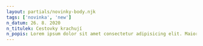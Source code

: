 ```yaml
---
layout: partials/novinky-body.njk
tags: ['novinka', 'new']
n_datum: 26. 8. 2020
n_titulek: Cestovky krachují
n_popis: Lorem ipsum dolor sit amet consectetur adipisicing elit. Maiores ratione aliquam repudiandae vitae dignissimos.
---
```

